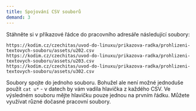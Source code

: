 ```yaml
---
title: Spojování CSV souborů
demand: 3
---
```


Stáhněte si v příkazové řádce do pracovního adresáře následující soubory:

```shell
https://kodim.cz/czechitas/uvod-do-linuxu/prikazova-radka/prohlizeni-textovych-souboru/assets/u202.csv
https://kodim.cz/czechitas/uvod-do-linuxu/prikazova-radka/prohlizeni-textovych-souboru/assets/u203.csv
https://kodim.cz/czechitas/uvod-do-linuxu/prikazova-radka/prohlizeni-textovych-souboru/assets/u302.csv
```

Soubory spojte do jednoho souboru. Bohužel ale není možné jednoduše použít `cat u*` - v datech by vám vadila hlavička z každého CSV. Ve výsledném souboru mějte hlavičku pouze jednou na prvním řádku. Můžete využívat různé dočasné pracovní soubory.
